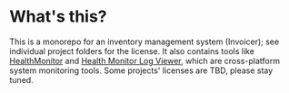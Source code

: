 # What's this?
This is a monorepo for an inventory management system (Invoicer); see individual project folders for the license. It also contains tools like [HealthMonitor](HealthMonitor/HealthMonitor) and [Health Monitor Log Viewer](HealthMonitorLogViewer), which are cross-platform system monitoring tools. Some projects' licenses are TBD, please stay tuned.